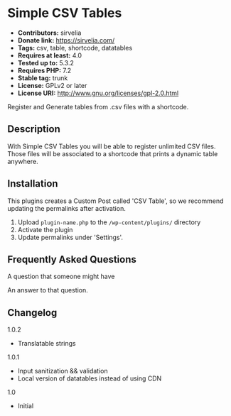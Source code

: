 # Simple CSV Tables
* **Contributors:** sirvelia
* **Donate link:** https://sirvelia.com/
* **Tags:** csv, table, shortcode, datatables
* **Requires at least:** 4.0
* **Tested up to:** 5.3.2
* **Requires PHP:** 7.2
* **Stable tag:** trunk
* **License:** GPLv2 or later
* **License URI:** http://www.gnu.org/licenses/gpl-2.0.html

Register and Generate tables from .csv files with a shortcode.

## Description

With Simple CSV Tables you will be able to register unlimited CSV files. Those files will be associated to a shortcode that prints a dynamic table anywhere.


## Installation

This plugins creates a Custom Post called 'CSV Table', so we recommend updating the permalinks after activation.

1. Upload `plugin-name.php` to the `/wp-content/plugins/` directory
2. Activate the plugin
3. Update permalinks under 'Settings'.


## Frequently Asked Questions

A question that someone might have

An answer to that question.



## Changelog
 1.0.2
* Translatable strings

 1.0.1
* Input sanitization && validation
* Local version of datatables instead of using CDN

 1.0
* Initial
